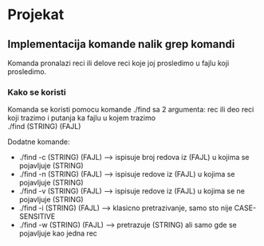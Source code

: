 # Projekat
## Implementacija komande nalik grep komandi

Komanda pronalazi reci ili delove reci koje joj prosledimo u fajlu koji prosledimo.

### Kako se koristi
Komanda se koristi pomocu komande ./find sa 2 argumenta: rec ili deo reci koji trazimo i putanja ka fajlu u kojem trazimo<br>
./find (STRING) (FAJL)

Dodatne komande:<br>
<ul>
  <li>./find -c (STRING) (FAJL) --> ispisuje broj redova iz (FAJL) u kojima se pojavljuje (STRING)</li>
  <li>./find -n (STRING) (FAJL) --> ispisuje redove iz (FAJL) u kojima se pojavljuje (STRING)</li>
  <li>./find -v (STRING) (FAJL) --> ispisuje redove iz (FAJL) u kojima se ne pojavljuje (STRING)</li>
  <li>./find -i (STRING) (FAJL) --> klasicno pretrazivanje, samo sto nije CASE-SENSITIVE</li>
  <li>./find -w (STRING) (FAJL) --> pretrazuje (STRING) ali samo gde se pojavljuje kao jedna rec</li>
</ul>
